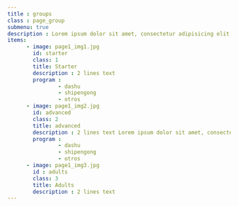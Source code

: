 ```yaml
---
title : groups
class : page_group
submenu: true
description : Lorem ipsum dolor sit amet, consectetur adipisicing elit, sed do eiusmod tempor incididunt ut labore et dolore magna aliqua. Ut enim ad minim veniam, quis nostrud exercitation ullamco laboris nisi ut aliquip ex ea commodo consequat. Duis aute irure dolor in
items:
      - image: page1_img1.jpg
        id: starter
        class: 1
        title: Starter
        description : 2 lines text
        program :
                - dashu
                - shipengong
                - otros
      - image: page1_img2.jpg
        id: advanced
        class: 2
        title: advanced
        description : 2 lines text Lorem ipsum dolor sit amet, consectetur adipisicing elit, sed do eiusmod tempor incididunt ut labore et dolore magna aliqua. Ut enim ad minim veniam, quis nostrud exercitation ullamco laboris nisi ut aliquip ex ea commodo consequat. Duis aute irure dolor in reprehenderit in voluptate velit esse cillum dolore eu fugiat nulla pariatur. Excepteur sint occaecat cupidatat non proident, sunt in culpa qui officia deserunt mollit anim id est laborum.
        program :
                - dashu
                - shipengong
                - otros
      - image: page1_img3.jpg
        id : adults
        class: 3
        title: Adults
        description : 2 lines text
---
```

[comments]: # (the images location is pages/images/groups/gallery+$item.id)
